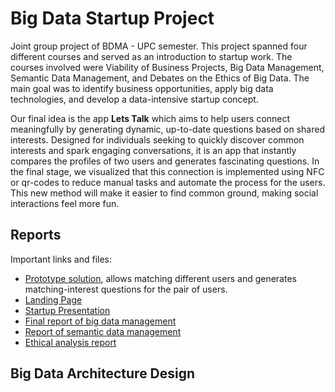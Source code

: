 # Big Data Startup Project
Joint group project of BDMA - UPC semester.  This project spanned four different courses and served as an introduction to startup work. The courses involved were Viability of Business Projects, Big Data Management, Semantic Data Management, and Debates on the Ethics of Big Data. The main goal was to identify business opportunities, apply big data technologies, and develop a data-intensive startup concept.

Our final idea is the app <b>Lets Talk</b> which aims to help users connect meaningfully by
generating dynamic, up-to-date questions based on shared interests. Designed for individuals
seeking to quickly discover common interests and spark engaging conversations, it is an app
that instantly compares the profiles of two users and generates fascinating questions. In the
final stage, we visualized that this connection is implemented using NFC or qr-codes to reduce
manual tasks and automate the process for the users. This new method will make it easier to
find common ground, making social interactions feel more fun.

## Reports

Important links and files:
- [Prototype solution](https://huggingface.co/spaces/stef4k/LetsTalk), allows matching different users and generates matching-interest questions for the pair of users.
- [Landing Page](https://upcletstalk.github.io/LetsTalk.github.io/)
- [Startup Presentation](https://github.com/stef4k/big-data-start-up-project/blob/main/final-docs/presentation_project.pdf)
- [Final report of big data management](https://github.com/stef4k/big-data-start-up-project/blob/main/final-docs/deliverable2_big_data_management.pdf)
- [Report of semantic data management](https://github.com/stef4k/big-data-start-up-project/blob/main/final-docs/report_semantic_data_management.pdf)
- [Ethical analysis report](https://github.com/stef4k/big-data-start-up-project/blob/main/final-docs/ethical_analysis.pdf)
  

## Big Data Architecture Design
